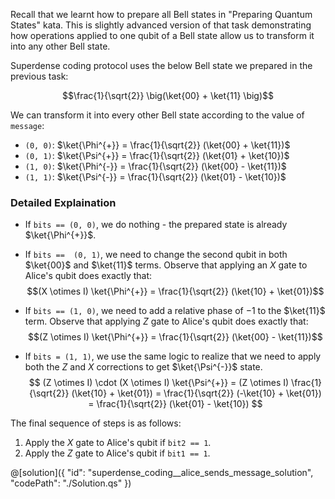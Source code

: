 Recall that we learnt how to prepare all Bell states in "Preparing Quantum States" kata. This is slightly advanced version of that task demonstrating how operations applied to one qubit of a Bell state allow us to transform it into any other Bell state.

Superdense coding protocol uses the below Bell state we prepared in the previous task:

$$\frac{1}{\sqrt{2}} \big(\ket{00} + \ket{11} \big)$$

We can transform it into every other Bell state according to the value of `message`:

- `(0, 0)`: $\ket{\Phi^{+}} = \frac{1}{\sqrt{2}} (\ket{00} + \ket{11})$
- `(0, 1)`: $\ket{\Psi^{+}} = \frac{1}{\sqrt{2}} (\ket{01} + \ket{10})$
- `(1, 0)`: $\ket{\Phi^{-}} = \frac{1}{\sqrt{2}} (\ket{00} - \ket{11})$
- `(1, 1)`: $\ket{\Psi^{-}} = \frac{1}{\sqrt{2}} (\ket{01} - \ket{10})$

### Detailed Explaination

- If `bits == (0, 0)`, we do nothing - the prepared state is already $\ket{\Phi^{+}}$.

- If `bits ==  (0, 1)`, we need to change the second qubit in both $\ket{00}$ and $\ket{11}$ terms. Observe that applying an $X$ gate to Alice's qubit does exactly that:
  $$(X \otimes I) \ket{\Phi^{+}} = \frac{1}{\sqrt{2}} (\ket{10} + \ket{01})$$

- If `bits == (1, 0)`, we need to add a relative phase of $-1$ to the $\ket{11}$ term. Observe that applying $Z$ gate to Alice's qubit does exactly that:
  $$(Z \otimes I) \ket{\Phi^{+}} = \frac{1}{\sqrt{2}} (\ket{00} - \ket{11})$$

- If `bits = (1, 1)`, we use the same logic to realize that we need to apply both the $Z$ and $X$ corrections to get $\ket{\Psi^{-}}$ state.
  $$ (Z \otimes I) \cdot (X \otimes I) \ket{\Psi^{+}} = (Z \otimes I) \frac{1}{\sqrt{2}} (\ket{10} + \ket{01}) = \frac{1}{\sqrt{2}} (-\ket{10} + \ket{01}) = \frac{1}{\sqrt{2}} (\ket{01} - \ket{10}) $$

The final sequence of steps is as follows:

1. Apply the $X$ gate to Alice's qubit if `bit2 == 1`.
2. Apply the $Z$ gate to Alice's qubit if `bit1 == 1`.

@[solution]({
    "id": "superdense_coding__alice_sends_message_solution",
    "codePath": "./Solution.qs"
})
